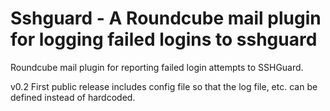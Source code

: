 Sshguard - A Roundcube mail plugin for logging failed logins to sshguard
========================================================================

Roundcube mail plugin for reporting failed login attempts to SSHGuard.

v0.2 First public release includes config file so that the log file, etc.  can
be defined instead of hardcoded.
